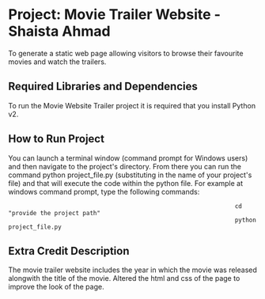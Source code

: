 Project: Movie Trailer Website  - Shaista Ahmad
================================
To generate a static web page allowing visitors to browse their favourite movies and watch the trailers.


Required Libraries and Dependencies
-----------------------------------
To run the Movie Website Trailer project it is required that you install Python v2.


How to Run Project
------------------
You can launch a terminal window (command prompt for Windows users) and then navigate to the project's directory. From there you can run the command python project_file.py (substituting in the name of your project's file) and that will execute the code within the python file.
For example at windows command prompt, type the following commands:

                                                                    cd "provide the project path"
                                                                    python project_file.py


Extra Credit Description
------------------------
The movie trailer website includes the year in which the movie was released alongwith the title of the movie.
Altered the html and css of the page to improve the look of the page.


